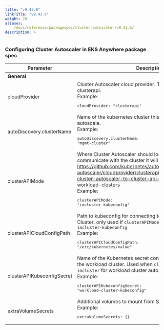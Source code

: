 ```yaml
---
title: "v9.43.0"
linkTitle: "v9.43.0"
weight: 20
aliases:
    /docs/reference/packagespec/cluster-autoscaler/v9.43.0/
description: >
---
```


### Configuring Cluster Autoscaler in EKS Anywhere package spec

| Parameter | Description | Default |
|---|---|---|
|**General**|||
| cloudProvider | Cluster Autoscaler cloud provider. This should always be clusterapi. <br/>Example:<br/> <pre>cloudProvider: "clusterapi"</pre>| "clusterapi"
| autoDiscovery.clusterName | Name of the kubernetes cluster this autoscaler package should autoscale. <br/>Example:<br/> <pre>autoDiscovery.clusterName: "mgmt-cluster"</pre>| false
| clusterAPIMode | Where Cluster Autoscaler should look for a kubeconfig to communicate with the cluster it will manage. See https://github.com/kubernetes/autoscaler/blob/master/cluster-autoscaler/cloudprovider/clusterapi/README.md#connecting-cluster-autoscaler-to-cluster-api-management-and-workload-clusters <br/>Example:<br/> <pre>clusterAPIMode: "incluster-kubeconfig"</pre>| "incluster-incluster"
| clusterAPICloudConfigPath | Path to kubeconfig for connecting to Cluster API Management Cluster, only used if `clusterAPIMode=kubeconfig-kubeconfig or incluster-kubeconfig` <br/>Example:<br/> <pre>clusterAPICloudConfigPath: "/etc/kubernetes/value"</pre>| "/etc/kubernetes/mgmt-kubeconfig"
| clusterAPIKubeconfigSecret | Name of the Kubernetes secret containing the kubeconfig for the workload cluster. Used when `clusterAPIMode=kubeconfig-incluster` for workload cluster autoscaling. <br/>Example:<br/> <pre>clusterAPIKubeconfigSecret: "workload-cluster-kubeconfig"</pre>| ""
| extraVolumeSecrets | Additional volumes to mount from Secrets. <br/>Example:<br/> <pre>extraVolumeSecrets: {}</pre>| {}
